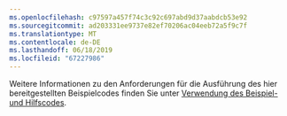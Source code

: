 ```yaml
---
ms.openlocfilehash: c97597a457f74c3c92c697abd9d37aabdcb53e92
ms.sourcegitcommit: ad203331ee9737e82ef70206ac04eeb72a5f9c7f
ms.translationtype: MT
ms.contentlocale: de-DE
ms.lasthandoff: 06/18/2019
ms.locfileid: "67227986"
---
```

Weitere Informationen zu den Anforderungen für die Ausführung des hier bereitgestellten Beispielcodes finden Sie unter [Verwendung des Beispiel- und Hilfscodes](../developer/org-service/use-sample-helper-code.md).